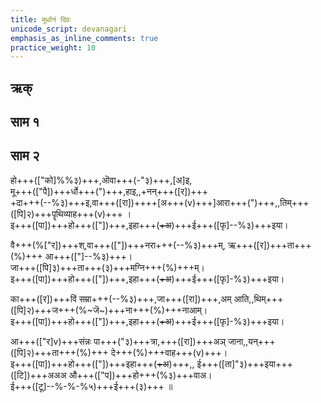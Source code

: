 ```yaml
---
title: मूर्धानं दिवः 
unicode_script: devanagari  
emphasis_as_inline_comments: true
practice_weight: 10
---   
```


## ऋक्
<div class="js_include" url="../Rk/mUrdhAnam-divaH"  newLevelForH1="2" includeTitle="true"> </div>  



## साम १

<div class="audioEmbed"  caption="रामानुजार्यः 1974 " src="https://archive
.org/download/jaiminIya-sAma-gAna-paravastu-tradition-rAmAnuja/mUrdhAnam-divaH-1.mp3"></div>
<div class="audioEmbed"  caption="गोपालार्यः 2015  " src="https://archive
.org/download/jaiminIya-sAma-gAna-paravastu-tradition-gopAla-2015/mUrdhAnam-divaH-1.mp3"></div>


## साम २
<div class="audioEmbed"  caption="रामानुजार्यः 1974 " src="https://archive
.org/download/jaiminIya-sAma-gAna-paravastu-tradition-rAmAnuja/mUrdhAnam-divaH-2.mp3"></div>
<div class="audioEmbed"  caption="गोपालार्यः 2015  " src="https://archive
.org/download/jaiminIya-sAma-gAna-paravastu-tradition-gopAla-2015/mUrdhAnam-divaH-2.mp3"></div>
<div class="audioEmbed"  caption="गोपाल-विश्वासयोर् अनुवचनम् 2018 1x" src="https://archive
.org/download/jaiminIya-sAma-gAna-paravastu-tradition-anuvachanam-gopAla-vishvAsa-2018/mUrdhAnam-divaH-2.mp3"></div>
<div class="audioEmbed"  caption="गोपाल-विश्वासयोर् अनुवचनम् 2018 1.5x" src="https://archive
.org/download/jaiminIya-sAma-gAna-paravastu-tradition-anuvachanam-gopAla-vishvAsa-2018-150p-speed/mUrdhAnam-divaH-2.mp3"></div>

हो+++(["को]%%३)+++,ऒवा+++(-"३)+++,[अ]इ,  
मू+++(["पै])+++र्धो+++(")+++,हाइ,,+नन्+++([र])+++  
+दा+++(--%३)+++इ,वा+++([रा])++++[अ+++(v)+++]आरा+++(")+++,,तिम्+++([पि]२)+++पॄथिव्याह+++(v)+++ ।  
इ+++([पा])+++हो+++(["])+++,इहा+++(~~+अ~~)+++ई+++([फृ]--%३)+++इया।

वै+++(%["र])+++श्,वा+++(["])+++नरा+++(--%३)+++म्, ऋ+++([र])+++ता+++(%)+++ आ+++(["]--%३)+++।  
जा+++([पि]३)+++ता+++(३)+++मग्नि+++(%)+++म्।  
इ+++([पा])+++हो+++(["])+++,इहा+++(~~+अ~~)+++ई+++([फृ]-%३)+++इया।

का+++([र])+++विं सम्रा+++(--%३)+++,जा+++([रा])+++,अम् आति,,थिम्+++([पि]२)+++ज+++(%~जॆ~)+++ना+++(%)+++नाआम्।  
इ+++([पा])+++हो+++(["])+++,इहा+++(~~+अ~~)+++ई+++([फृ]-%३)+++इया।

आ+++(["र]v)+++संन्नः पा+++("३)+++त्रा,+++([रा])+++अञ् जाना,,यन्+++([पि]२)+++ता+++(%)+++ दे+++(%)+++वाह+++(v)+++।  
इ+++([पा])+++हो+++(["])+++इहा+++(~~+अ~~)+++,, ई+++([ता]"३)+++इया+++([टि])+++अअअ औ+++(["प])+++हो+++(%३)+++वाअ।  
ई+++([टू]--%-%-%५)+++ई+++(३)+++  ॥
